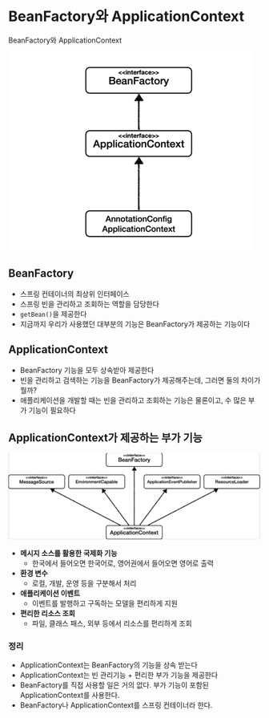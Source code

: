 # BeanFactory와 ApplicationContext

BeanFactory와 ApplicationContext

![img.png](../img/BeanFactory_ApplicationContext.png)

## BeanFactory
- 스프링 컨테이너의 최상위 인터페이스
- 스프링 빈을 관리하고 조회하는 역할을 담당한다
- `getBean()`을 제공한다
- 지금까지 우리가 사용했던 대부분의 기능은 BeanFactory가 제공하는 기능이다

## ApplicationContext
- BeanFactory 기능을 모두 상속받아 제공한다
- 빈을 관리하고 검색하는 기능을 BeanFactory가 제공해주는데, 그러면 둘의 차이가 뭘까?
- 애플리케이션을 개발할 때는 빈을 관리하고 조회하는 기능은 물론이고, 수 많은 부가 기능이 필요하다

## ApplicationContext가 제공하는 부가 기능

![img.png](../img/ApplicationContext.png)

- **메시지 소스를 활용한 국제화 기능**
  - 한국에서 들어오면 한국어로, 영어권에서 들어오면 영어로 출력
- **환경 변수**
  - 로컬, 개발, 운영 등을 구분해서 처리
- **애플리케이션 이벤트**
  - 이벤트를 발행하고 구독하는 모델을 편리하게 지원
- **편리한 리소스 조회**
  - 파일, 클래스 패스, 외부 등에서 리소스를 편리하게 조회

### 정리

- ApplicationContext는 BeanFactory의 기능을 상속 받는다
- ApplicationContext는 빈 관리기능 + 편리한 부가 기능을 제공한다
- BeanFactory를 직접 사용할 일은 거의 없다. 부가 기능이 포함된 ApplicationContext를 사용한다.
- BeanFactory나 ApplicationContext를 스프링 컨테이너라 한다.